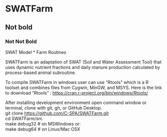 # SWATFarm
## Not bold
### Not Not Bold
SWAT Model * Farm Routines

SWATFarm is an adaptation of SWAT (Soil and Water Assessment Tool) that uses dynamic nutrient fractions and daily manure production calculated by process-based animal subroutine. 

To compile SWATFarm in windows user can use “Rtools” which is a R toolset and combines files from Cygwin, MinGW, and MSYS. Here is the link to download “Rtools” : https://cran.r-project.org/bin/windows/Rtools/

After installing development environment open command window or terminal, clone with git, gh, or GitHub Desktop.\
git clone https://github.com/C-SPA/SWATFarm.git \
cd SWATFarm/src \
make debug32 # on MSWindows or: \
make debug64 # on Linux/Mac OSX 

